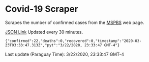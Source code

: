 # Covid-19 Scraper

Scrapes the number of confirmed cases from the [MSPBS](https://www.mspbs.gov.py/covid-19.php) web page.

[JSON Link](https://jmayalag.github.io/covid19-scrape/cases.json)
Updated every 30 minutes.
```
{"confirmed":22,"deaths":0,"recovered":0,"timestamp":"2020-03-23T03:33:47.313Z","pyt":"3/22/2020, 23:33:47 GMT-4"}
```
Last update (Paraguay Time): 3/22/2020, 23:33:47 GMT-4